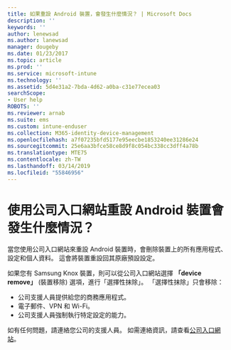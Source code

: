 ```yaml
---
title: 如果重設 Android 裝置，會發生什麼情況？ | Microsoft Docs
description: ''
keywords: ''
author: lenewsad
ms.author: lanewsad
manager: dougeby
ms.date: 01/23/2017
ms.topic: article
ms.prod: ''
ms.service: microsoft-intune
ms.technology: ''
ms.assetid: 5d4e31a2-7bda-4d62-a0ba-c31e77ecea03
searchScope:
- User help
ROBOTS: ''
ms.reviewer: arnab
ms.suite: ems
ms.custom: intune-enduser
ms.collection: M365-identity-device-management
ms.openlocfilehash: a7f07235bfd5177e95eecbe1853240ee31286e24
ms.sourcegitcommit: 25e6aa3bfce58ce8d9f8c054bc338cc3dff4a78b
ms.translationtype: MTE75
ms.contentlocale: zh-TW
ms.lasthandoff: 03/14/2019
ms.locfileid: "55846956"
---
```

# <a name="what-happens-if-you-reset-your-android-device-using-the-company-portal"></a>使用公司入口網站重設 Android 裝置會發生什麼情況？

當您使用公司入口網站來重設 Android 裝置時，會刪除裝置上的所有應用程式、設定和個人資料。 這會將裝置重設回其原廠預設設定。

如果您有 Samsung Knox 裝置，則可以從公司入口網站選擇 **「device remove」** (裝置移除) 選項，進行「選擇性抹除」。 「選擇性抹除」只會移除：

- 公司支援人員提供給您的商務應用程式。
- 電子郵件、VPN 和 Wi-Fi。
- 公司支援人員強制執行特定設定的能力。

如有任何問題，請連絡您公司的支援人員。 如需連絡資訊，請查看[公司入口網站](https://go.microsoft.com/fwlink/?linkid=2010980)。
